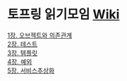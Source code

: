 # 토프링 읽기모임 [Wiki](https://github.com/jdalma/tobyspringin5/wiki)

[1장. 오브젝트와 의존관계](https://github.com/jdalma/tobyspringin5/wiki/1%EC%9E%A5.-%EC%98%A4%EB%B8%8C%EC%A0%9D%ED%8A%B8%EC%99%80-%EC%9D%98%EC%A1%B4%EA%B4%80%EA%B3%84)<br>
[2장. 테스트](https://github.com/jdalma/tobyspringin5/wiki/2%EC%9E%A5.-%ED%85%8C%EC%8A%A4%ED%8A%B8)<br>
[3장. 템플릿](https://github.com/jdalma/tobyspringin5/wiki/3%EC%9E%A5.-%ED%85%9C%ED%94%8C%EB%A6%BF)<br>
[4장. 예외](https://github.com/jdalma/tobyspringin5/wiki/4%EC%9E%A5.-%EC%98%88%EC%99%B8)<br>
[5장. 서비스추상화](https://github.com/jdalma/tobyspringin5/wiki/5%EC%9E%A5.-%EC%84%9C%EB%B9%84%EC%8A%A4%EC%B6%94%EC%83%81%ED%99%94)<br>
